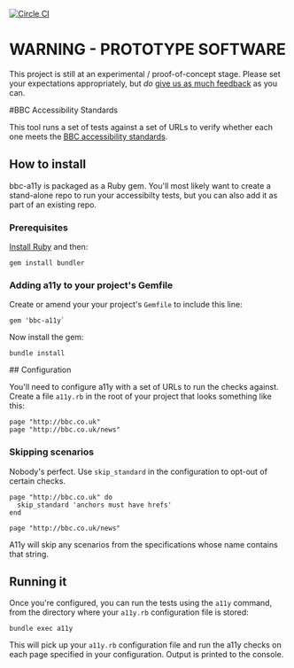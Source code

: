 [![Circle CI](https://circleci.com/gh/cucumber-ltd/bbc-a11y.svg?style=svg&circle-token=00d656fd091643ad692c78ca60e30ad95df9563a)](https://circleci.com/gh/cucumber-ltd/bbc-a11y)

# WARNING - PROTOTYPE SOFTWARE

This project is still at an experimental / proof-of-concept stage. Please set your expectations appropriately, but *do* [give us as much feedback](https://github.com/cucumber-ltd/bbc-a11y/issues) as you can.

#BBC Accessibility Standards

This tool runs a set of tests against a set of URLs to verify whether each one meets the [BBC accessibility standards](http://www.bbc.co.uk/guidelines/futuremedia/accessibility/).

## How to install

bbc-a11y is packaged as a Ruby gem. You'll most likely want to create a stand-alone repo to run your accessibilty tests,
but you can also add it as part of an existing repo.

### Prerequisites

[Install Ruby](https://www.ruby-lang.org/en/documentation/installation/) and then:

    gem install bundler

### Adding a11y to your project's Gemfile

Create or amend your your project's `Gemfile` to include this line:

    gem 'bbc-a11y`

Now install the gem:

    bundle install

## Configuration

You'll need to configure a11y with a set of URLs to run the checks against. Create a file `a11y.rb` in the root of your project that looks something like this:

```
page "http://bbc.co.uk"
page "http://bbc.co.uk/news"
```

### Skipping scenarios

Nobody's perfect. Use `skip_standard` in the configuration to opt-out of certain checks.

```
page "http://bbc.co.uk" do
  skip_standard 'anchors must have hrefs' 
end

page "http://bbc.co.uk/news"
```

A11y will skip any scenarios from the specifications whose name contains that string.

## Running it

Once you're configured, you can run the tests using the `a11y` command, from the directory where your `a11y.rb` configuration file is stored:

    bundle exec a11y

This will pick up your `a11y.rb` configuration file and run the a11y checks on each page specified in your configuration.
Output is printed to the console.
